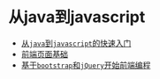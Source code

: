# 从java到javascript

- [从``java``到``javascript``的快速入门](java2javascript.md)
- [前端页面基础](example-html-css-js.md)
- [基于``bootstrap``和``jQuery``开始前端编程](example-bootstrap-jquery.md)
